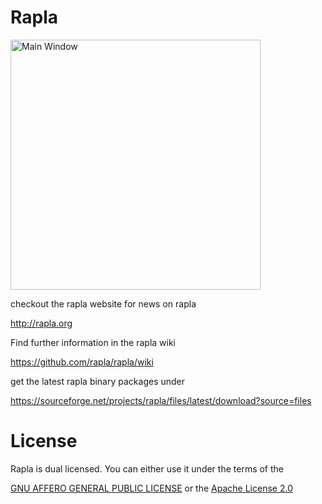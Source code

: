 # Rapla

<img src="http://82.165.167.200/r2/r2_main-week-view.JPG" height="400" alt="Main Window" />

checkout the rapla website for news on rapla 

http://rapla.org

Find further information in the rapla wiki

https://github.com/rapla/rapla/wiki

get the latest rapla binary packages under

https://sourceforge.net/projects/rapla/files/latest/download?source=files

# License

Rapla is dual licensed. You can either use it under the terms of the 

[GNU AFFERO GENERAL PUBLIC LICENSE](LICENSE_GPL3) or the [Apache License 2.0](LICENSE_APACHE2)
